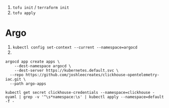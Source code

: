 1. `tofu init` / `terraform init`
2. `tofu apply`

# Argo

1. `kubectl config set-context --current --namespace=argocd`
2. 

```
argocd app create apps \
    --dest-namespace argocd \
    --dest-server https://kubernetes.default.svc \
  --repo https://github.com/joshleecreates/clickhouse-opentelemetry-iac.git \
  --path argo-apps
```

```
kubectl get secret clickhouse-credentials --namespace=clickhouse -oyaml | grep -v '^\s*namespace:\s' | kubectl apply --namespace=default -f -
```
